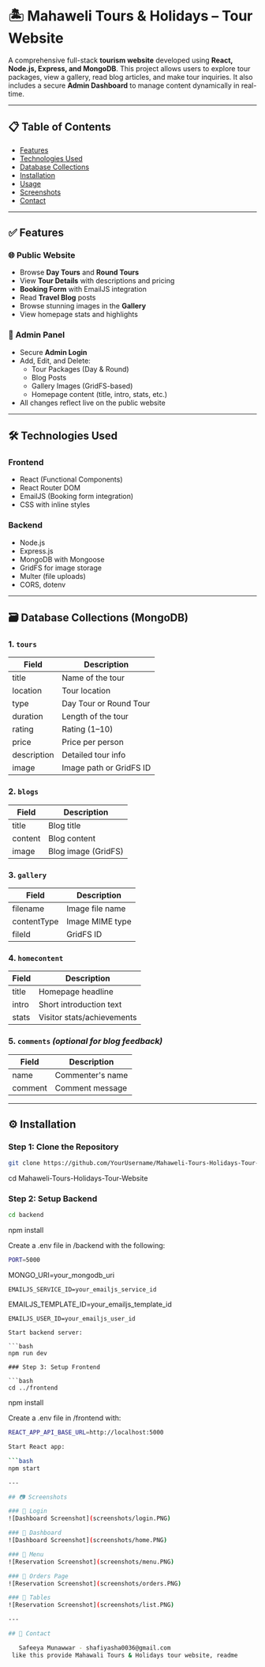 # 🏝️ Mahaweli Tours & Holidays – Tour Website

A comprehensive full-stack **tourism website** developed using **React, Node.js, Express, and MongoDB**. This project allows users to explore tour packages, view a gallery, read blog articles, and make tour inquiries. It also includes a secure **Admin Dashboard** to manage content dynamically in real-time.

---

## 📋 Table of Contents

- [Features](#features)
- [Technologies Used](#technologies-used)
- [Database Collections](#database-collections)
- [Installation](#installation)
- [Usage](#usage)
- [Screenshots](#screenshots)
- [Contact](#contact)

---

## ✅ Features

### 🌐 Public Website
- Browse **Day Tours** and **Round Tours**
- View **Tour Details** with descriptions and pricing
- **Booking Form** with EmailJS integration
- Read **Travel Blog** posts
- Browse stunning images in the **Gallery**
- View homepage stats and highlights

### 🔐 Admin Panel
- Secure **Admin Login**
- Add, Edit, and Delete:
  - Tour Packages (Day & Round)
  - Blog Posts
  - Gallery Images (GridFS-based)
  - Homepage content (title, intro, stats, etc.)
- All changes reflect live on the public website

---

## 🛠️ Technologies Used

### Frontend
- React (Functional Components)
- React Router DOM
- EmailJS (Booking form integration)
- CSS with inline styles

### Backend
- Node.js
- Express.js
- MongoDB with Mongoose
- GridFS for image storage
- Multer (file uploads)
- CORS, dotenv

---

## 🗃️ Database Collections (MongoDB)

### 1. `tours`
| Field         | Description              |
|---------------|--------------------------|
| title         | Name of the tour         |
| location      | Tour location            |
| type          | Day Tour or Round Tour   |
| duration      | Length of the tour       |
| rating        | Rating (1–10)            |
| price         | Price per person         |
| description   | Detailed tour info       |
| image         | Image path or GridFS ID  |

### 2. `blogs`
| Field       | Description         |
|-------------|---------------------|
| title       | Blog title          |
| content     | Blog content        |
| image       | Blog image (GridFS) |

### 3. `gallery`
| Field       | Description         |
|-------------|---------------------|
| filename    | Image file name     |
| contentType | Image MIME type     |
| fileId      | GridFS ID           |

### 4. `homecontent`
| Field     | Description               |
|-----------|---------------------------|
| title     | Homepage headline         |
| intro     | Short introduction text   |
| stats     | Visitor stats/achievements|

### 5. `comments` *(optional for blog feedback)*
| Field     | Description               |
|-----------|---------------------------|
| name      | Commenter's name          |
| comment   | Comment message           |

---

## ⚙️ Installation


### Step 1: Clone the Repository

```bash
git clone https://github.com/YourUsername/Mahaweli-Tours-Holidays-Tour-Website.git
```
cd Mahaweli-Tours-Holidays-Tour-Website

### Step 2: Setup Backend

```bash
cd backend
```
npm install

Create a .env file in /backend with the following:

```bash
PORT=5000
```
MONGO_URI=your_mongodb_uri
```
EMAILJS_SERVICE_ID=your_emailjs_service_id
```
EMAILJS_TEMPLATE_ID=your_emailjs_template_id
```
EMAILJS_USER_ID=your_emailjs_user_id

Start backend server:

```bash
npm run dev

### Step 3: Setup Frontend

```bash
cd ../frontend
```
npm install

Create a .env file in /frontend with:

```bash
REACT_APP_API_BASE_URL=http://localhost:5000

Start React app:

```bash
npm start

---

## 📷 Screenshots

### 🔹 Login
![Dashboard Screenshot](screenshots/login.PNG)

### 🔹 Dashboard
![Dashboard Screenshot](screenshots/home.PNG)

### 🔹 Menu 
![Reservation Screenshot](screenshots/menu.PNG)

### 🔹 Orders Page
![Reservation Screenshot](screenshots/orders.PNG)

### 🔹 Tables
![Reservation Screenshot](screenshots/list.PNG)

---

## 📩 Contact

   Safeeya Munawwar - shafiyasha0036@gmail.com     
 like this provide Mahawali Tours & Holidays tour website, readme
